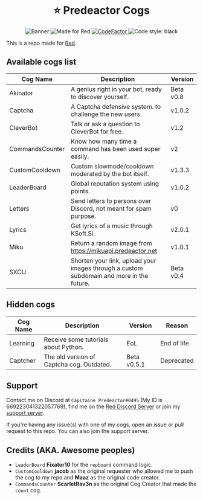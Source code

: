 <h1 align="center">⭐ Predeactor Cogs</h1>

<p align="center">
  <img src="https://repository-images.githubusercontent.com/245725383/9a2ea880-121e-11eb-92db-c3bdf6b825ec" alt="Banner">
  <img src="https://img.shields.io/badge/Made%20for-Red%20v3-red?logo=discord" alt="Made for Red">
  <a href="https://www.codefactor.io/repository/github/predeactor/predeactor-cogs">
    <img src="https://www.codefactor.io/repository/github/predeactor/predeactor-cogs/badge" alt="CodeFactor" />
  </a>
  <img src="https://img.shields.io/badge/code%20style-black-000000.svg" alt="Code style: black">
  <br>
</p>

This is a repo made for [Red](https://github.com/Cog-Creators/Red-DiscordBot).

## Available cogs list

| Cog Name        | Description                                                                              | Version     |
| --------------- | ---------------------------------------------------------------------------------------- | ----------- |
| Akinator        | A genius right in your bot, ready to discover yourself.                                  | Beta v0.8   |
| Captcha         | A Captcha defensive system. to challenge the new users                                   | v1.0.2      |
| CleverBot       | Talk or ask a question to CleverBot for free.                                            | v1.2        |
| CommandsCounter | Know how many time a command has been used super easily.                                 | v2          |
| CustomCooldown  | Custom slowmode/cooldown moderated by the bot itself.                                    | v1.3.3      |
| LeaderBoard     | Global reputation system using points.                                                   | v1.0.2      |
| Letters         | Send letters to persons over Discord, not meant for spam purpose.                        | v0          |
| Lyrics          | Get lyrics of a music through KSoft.Si.                                                  | v2.0.1      |
| Miku            | Return a random image from https://mikuapi.predeactor.net                                | v1.0.1      |
| SXCU            | Shorten your link, upload your images through a custom subdomain and more in the future. | Beta v0.4   |

## Hidden cogs

| Cog Name | Description                               | Version     | Reason      |
| -------- | ----------------------------------------- | ----------- | ----------- |
| Learning | Receive some tutorials about Python.      | EoL         | End of life |
| Captcher | The old version of Captcha cog. Outdated. | Beta v0.5.1 | Deprecated  |

## Support

Contact me on Discord at `Capitaine Predeactor#0495` (My ID is 669223041322057769), find me on the [Red Discord Server](https://discord.gg/red) or join my [support server](https://discord.gg/zg6ydua).

If you're having any issue(s) with one of my cogs, open an issue or pull request to this repo. You can also join the support server.

## Credits (AKA. Awesome peoples)

- `LeaderBoard` **Fixator10** for the `repboard` command logic.
- `CustomCooldown` **jacob** as the original requester who allowed me to push the cog to my repo and **Maaz** as the original code creator.
- `CommandsCounter` **ScarletRav3n** as the original Cog Creator that made the `count` cog.
